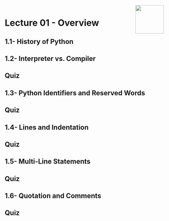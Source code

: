 <img align="right" width="90" height="90" src="https://github.com/cs-MohamedAyman/Computer-Science-Textbooks/blob/master/logos/python.jpg">

# Lecture 01 - Overview
## 1.1- History of Python
## 1.2- Interpreter vs. Compiler
## Quiz
## 1.3- Python Identifiers and Reserved Words
## Quiz
## 1.4- Lines and Indentation
## Quiz
## 1.5- Multi-Line Statements
## Quiz
## 1.6- Quotation and Comments
## Quiz
